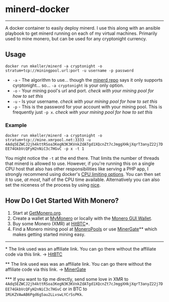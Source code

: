 # minerd-docker
----
A docker container to easily deploy minerd.  I use this along with an ansible playbook to get minerd running on each of my virtual machines.  Primarily used to mine monero, but can be used for any cryptonight currency.

## Usage
`docker run mkeller/minerd -a cryptonight -o stratum+tcp://miningpool.url:port -u username -p password`

* `-a` - The algorithm to use... though the [minerd repo](https://github.com/OhGodAPet/cpuminer-multi#algorithms) says it only supports cyrptonight... so... `-a cryptonight` is your only option.
* `-o` - Your mining pool's url and port. *check with your mining pool for how to set this*
* `-u` - Is your username.  *check with your mining pool for how to set this*
* `-p` - This is the password for your account with your mining pool.  This is frequently just `-p x`.  *check with your mining pool for how to set this*

### Example
`docker run mkeller/minerd -a cryptonight -o stratum+tcp://mine.xmrpool.net:3333 -u 4Adq5EZWCJ2jh4kttRSoa3KegN3K3KVnkZdATgd1XQcnZt7cJmggXHkjXqrT3anyZ22j7DEE74GkbVcQFyH2nNiC3c7HGvC -p x -t 1`

You might notice the `-t` at the end there.  That limits the number of threads that minerd is allowed to use.  However, if you're running this on a single CPU host that also has other responsibilities like serving a PHP app, I strongly recommend using docker's [CPU limiting options](https://docs.docker.com/engine/admin/resource_constraints/#cpu).  You can then set it to use, *at most*, half of the CPU time available.  Alternatively you can also set the niceness of the process by using [nice](https://linux.die.net/man/1/nice).

## How Do I Get Started With Monero?

1. Start at [GetMonero.org](https://getmonero.org/).
2. Create a wallet at [MyMonero](https://mymonero.com/) or locally with the [Monero GUI Wallet](https://getmonero.org/downloads/).
3. Buy some Monero (XMR) at [HitBTC](https://hitbtc.com/?ref_id=5a00b3cb40b51)*.
4. Find a Monero mining pool at [MoneroPools](http://moneropools.com/) or use [MinerGate](https://minergate.com/a/2a9867be1a281fb8)** which makes getting started mining easy.
----
\* The link used was an affiliate link.  You can go there without the affiliate code via this link. -> [HitBTC](https://hitbtc.com/)

\** The link used was was an affiliate link.  You can go there without the affiliate code via this link. -> [MinerGate](https://minergate.com/)

\*** If you want to tip me directly, send some love in XMR to `4Adq5EZWCJ2jh4kttRSoa3KegN3K3KVnkZdATgd1XQcnZt7cJmggXHkjXqrT3anyZ22j7DEE74GkbVcQFyH2nNiC3c7HGvC` or in BTC to `1MiKZVAwAB6Pgd6g5au2LLvswLYCrSsPKk`.
